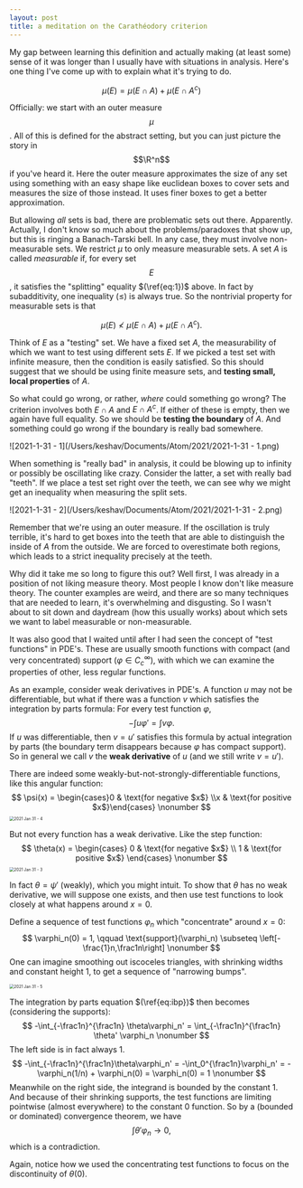 ```yaml
---
layout: post
title: a meditation on the Carathéodory criterion
---
```


My gap between learning this definition and actually making (at least some) sense of it was longer than I usually have with situations in analysis. Here's one thing I've come up with to explain what it's trying to do.

$$
\mu(E) = \mu(E\cap A) + \mu(E\cap A^c)
$$

Officially: we start with an outer measure $$\mu$$. All of this is defined for the abstract setting, but you can just picture the story in $$\R^n$$ if you've heard it. Here the outer measure approximates the size of any set using something with an easy shape like euclidean boxes to cover sets and measures the size of those instead. It uses finer boxes to get a better approximation.

But allowing *all* sets is bad, there are problematic sets out there. Apparently. Actually, I don't know so much about the problems/paradoxes that show up, but this is ringing a Banach-Tarski bell. In any case, they must involve non-measurable sets. We restrict $\mu$ to only measure measurable sets. A set $A$ is called *measurable* if, for every set $$E$$, it satisfies the "splitting" equality $(\ref{eq:1})$ above. In fact by subadditivity, one inequality ($\leq$) is always true. So the nontrivial property for measurable sets is that

$$
\mu(E) \not< \mu(E\cap A) + \mu(E\cap A^c).
$$

Think of $E$ as a "testing" set. We have a fixed set $A$, the measurability of which we want to test using different sets $E$. If we picked a test set with infinite measure, then the condition is easily satisfied. So this should suggest that we should be using finite measure sets, and **testing small, local properties** of $A$. 

So what could go wrong, or rather, *where* could something go wrong? The criterion involves both $E\cap A$ and $E\cap A^c$. If either of these is empty, then we again have full equality. So we should be **testing the boundary** of $A.$ And something could go wrong if the boundary is really bad somewhere. 

![2021-1-31 - 1](/Users/keshav/Documents/Atom/2021/2021-1-31 - 1.png)

When something is "really bad" in analysis, it could be blowing up to infinity or possibly be oscillating like crazy. Consider the latter, a set with really bad "teeth". If we place a test set right over the teeth, we can see why we might get an inequality when measuring the split sets.

![2021-1-31 - 2](/Users/keshav/Documents/Atom/2021/2021-1-31 - 2.png)

Remember that we're using an outer measure. If the oscillation is truly terrible, it's hard to get boxes into the teeth that are able to distinguish the inside of $A$ from the outside. We are forced to overestimate both regions, which leads to a strict inequality precisely at the teeth.

Why did it take me so long to figure this out? Well first, I was already in a position of not liking measure theory. Most people I know don't like measure theory. The counter examples are weird, and there are so many techniques that are needed to learn, it's overwhelming and disgusting. So I wasn't about to sit down and daydream (how this usually works) about which sets we want to label measurable or non-measurable.

It was also good that I waited until after I had seen the concept of "test functions" in PDE's. These are usually smooth functions with compact (and very concentrated) support ($\varphi\in C_c^\infty$), with which we can examine the properties of other, less regular functions.

As an example, consider weak derivatives in PDE's. A function $u$ may not be differentiable, but what if there was a function $v$ which satisfies the integration by parts formula: For every test function $\varphi$,
$$
-\int u\varphi' = \int v \varphi.\label{eq:ibp}
$$
If $u$ was differentiable, then $v=u'$ satisfies this formula by actual integration by parts (the boundary term disappears because $\varphi$ has compact support). So in general we call $v$ the **weak derivative** of $u$ (and we still write $v=u'$).

There are indeed some weakly-but-not-strongly-differentiable functions, like this angular function:
$$
\psi(x) = \begin{cases}0 & \text{for negative $x$} \\x & \text{for positive $x$}\end{cases} \nonumber
$$
<img src="/Users/keshav/Documents/Atom/2021/2021-1-31 - 4.png" alt="2021 Jan 31 - 4" style="zoom:50%;" />

But not every function has a weak derivative. Like the step function:
$$
\theta(x) = 
\begin{cases}
0 & \text{for negative $x$} \\
1 & \text{for positive $x$}
\end{cases} \nonumber
$$
<img src="/Users/keshav/Documents/Atom/2021/2021-1-31 - 3.png" alt="2021 Jan 31 - 3" style="zoom:50%;" />

In fact $\theta = \psi'$ (weakly), which you might intuit. To show that $\theta$ has no weak derivative, we will suppose one exists, and then use test functions to look closely at what happens around $x=0$.

Define a sequence of test functions $\varphi_n$ which "concentrate" around $x=0$:
$$
\varphi_n(0) = 1, \qquad \text{support}(\varphi_n) \subseteq \left[-\frac{1}n,\frac1n\right]
\nonumber
$$
One can imagine smoothing out iscoceles triangles, with shrinking widths and constant height 1, to get a sequence of "narrowing bumps". 

<img src="/Users/keshav/Documents/Atom/2021/2021-1-31 - 5.png" alt="2021 Jan 31 - 5" style="zoom:50%;" />

The integration by parts equation $(\ref{eq:ibp})$ then becomes (considering the supports):
$$
-\int_{-\frac1n}^{\frac1n} \theta\varphi_n' = \int_{-\frac1n}^{\frac1n} \theta' \varphi_n 
\nonumber
$$
The left side is in fact always 1.
$$
-\int_{-\frac1n}^{\frac1n}\theta\varphi_n' = -\int_0^{\frac1n}\varphi_n' = -\varphi_n(1/n) + \varphi_n(0) = \varphi_n(0) = 1
\nonumber
$$
Meanwhile on the right side, the integrand is bounded by the constant 1. And because of their shrinking supports, the test functions are limiting pointwise (almost everywhere) to the constant 0 function. So by a (bounded or dominated) convergence theorem, we have
$$
\nonumber
\int \theta'\varphi_n \longrightarrow 0,
$$
which is a contradiction. 

Again, notice how we used the concentrating test functions to focus on the discontinuity of $\theta(0)$.
